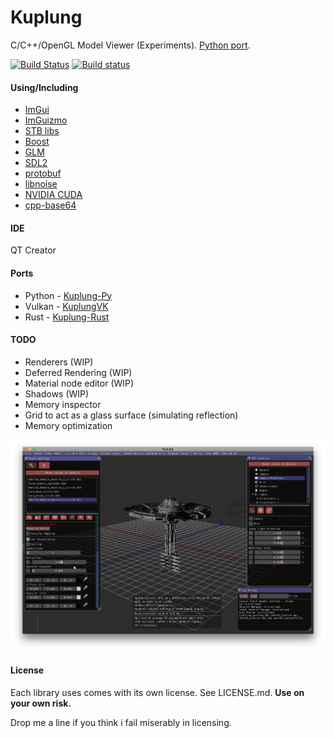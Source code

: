 # Kuplung

C/C++/OpenGL Model Viewer (Experiments). [Python port](https://github.com/supudo/Kuplung-Py).

[![Build Status](https://travis-ci.org/supudo/Kuplung.svg?branch=master)](https://travis-ci.org/supudo/Kuplung) [![Build status](https://ci.appveyor.com/api/projects/status/h1l8gy09eeo7rykp?svg=true)](https://ci.appveyor.com/project/supudo/kuplung)

#### Using/Including

- [ImGui](https://github.com/ocornut/imgui)
- [ImGuizmo](https://github.com/CedricGuillemet/ImGuizmo)
- [STB libs](https://github.com/nothings/stb)
- [Boost](http://www.boost.org/)
- [GLM](http://glm.g-truc.net/)
- [SDL2](https://www.libsdl.org/)
- [protobuf](https://github.com/google/protobuf)
- [libnoise](http://libnoise.sourceforge.net/)
- [NVIDIA CUDA](https://developer.nvidia.com/cuda-zone)
- [cpp-base64](https://github.com/ReneNyffenegger/cpp-base64)

#### IDE
QT Creator

#### Ports
- Python - [Kuplung-Py](https://github.com/supudo/Kuplung-Py)
- Vulkan - [KuplungVK](https://github.com/supudo/KuplungVK)
- Rust - [Kuplung-Rust](https://github.com/supudo/Kuplung-Rust)

#### TODO

- Renderers (WIP)
- Deferred Rendering (WIP)
- Material node editor (WIP)
- Shadows (WIP)
- Memory inspector
- Grid to act as a glass surface (simulating reflection)
- Memory optimization

![Kuplung](https://raw.githubusercontent.com/supudo/Kuplung/master/screenshots/screenshot3.png "Kuplung")

#### License

Each library uses comes with its own license. See LICENSE.md.
**Use on your own risk.**

Drop me a line if you think i fail miserably in licensing.
